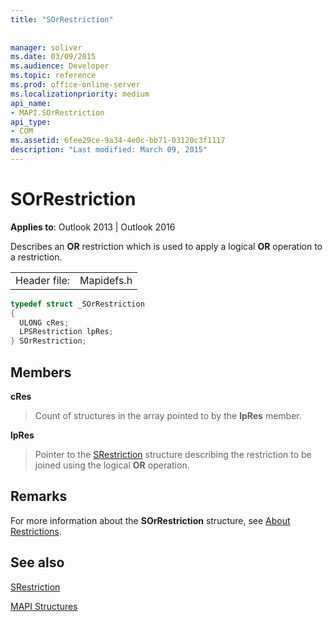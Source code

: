 ```yaml
---
title: "SOrRestriction"
 
 
manager: soliver
ms.date: 03/09/2015
ms.audience: Developer
ms.topic: reference
ms.prod: office-online-server
ms.localizationpriority: medium
api_name:
- MAPI.SOrRestriction
api_type:
- COM
ms.assetid: 6fee29ce-9a34-4e0c-bb71-03120c3f1117
description: "Last modified: March 09, 2015"
---
```


# SOrRestriction

  
  
**Applies to**: Outlook 2013 | Outlook 2016 
  
Describes an **OR** restriction which is used to apply a logical **OR** operation to a restriction. 
  
|||
|:-----|:-----|
|Header file:  <br/> |Mapidefs.h  <br/> |
   
```cpp
typedef struct _SOrRestriction
{
  ULONG cRes;
  LPSRestriction lpRes;
} SOrRestriction;

```

## Members

 **cRes**
  
> Count of structures in the array pointed to by the **lpRes** member. 
    
 **lpRes**
  
> Pointer to the [SRestriction](srestriction.md) structure describing the restriction to be joined using the logical **OR** operation. 
    
## Remarks

For more information about the **SOrRestriction** structure, see [About Restrictions](about-restrictions.md). 
  
## See also



[SRestriction](srestriction.md)


[MAPI Structures](mapi-structures.md)

